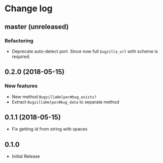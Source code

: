 # Change log

## master (unreleased)

### Refactoring

* Deprecate auto-detect port. Since now full `bugzilla_url` with scheme is required.

## 0.2.0 (2018-05-15)
### New features
* New method `BugzillaHelper#bug_exists?`
* Extract  `BugzillaHelper#bug_data` to separate method

## 0.1.1 (2018-05-15)
* Fix getting id from string with spaces

## 0.1.0
* Initial Release
